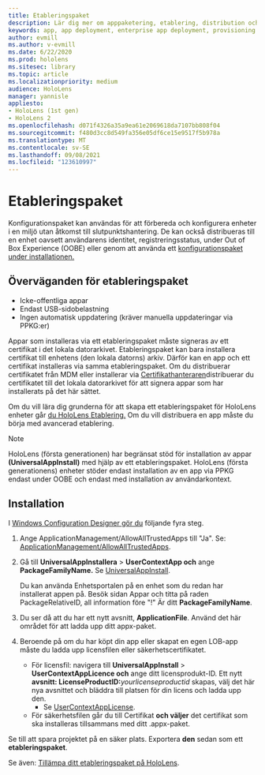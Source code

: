```yaml
---
title: Etableringspaket
description: Lär dig mer om apppaketering, etablering, distribution och distribution av företagsapp för HoloLens enheter.
keywords: app, app deployment, enterprise app deployment, provisioning
author: evmill
ms.author: v-evmill
ms.date: 6/22/2020
ms.prod: hololens
ms.sitesec: library
ms.topic: article
ms.localizationpriority: medium
audience: HoloLens
manager: yannisle
appliesto:
- HoloLens (1st gen)
- HoloLens 2
ms.openlocfilehash: d071f4326a35a9ea61e2069618da7107bb808f04
ms.sourcegitcommit: f480d3cc8d549fa356e05df6ce15e9517f5b978a
ms.translationtype: MT
ms.contentlocale: sv-SE
ms.lasthandoff: 09/08/2021
ms.locfileid: "123610997"
---
```

# <a name="provisioning-package"></a>Etableringspaket

Konfigurationspaket kan användas för att förbereda och konfigurera enheter i en miljö utan åtkomst till slutpunktshantering. De kan också distribueras till en enhet oavsett användarens identitet, registreringsstatus, under Out of Box Experience (OOBE) eller genom att använda ett [konfigurationspaket under installationen.](/hololens/hololens-provisioning##apply-a-provisioning-package-to-hololens-during-setup)

## <a name="provisioning-packages-considerations"></a>Överväganden för etableringspaket

* Icke-offentliga appar
* Endast USB-sidobelastning
* Ingen automatisk uppdatering (kräver manuella uppdateringar via PPKG:er)

Appar som installeras via ett etableringspaket måste signeras av ett certifikat i det lokala datorarkivet. Etableringspaket kan bara installera certifikat till enhetens (den lokala datorns) arkiv. Därför kan en app och ett certifikat installeras via samma etableringspaket. Om du distribuerar certifikatet från MDM eller installerar via [Certifikathanteraren](certificate-manager.md)distribuerar du certifikatet till det lokala datorarkivet för att signera appar som har installerats på det här sättet.

Om du vill lära dig grunderna för att skapa ett etableringspaket för HoloLens enheter går [du HoloLens Etablering.](/hololens/hololens-provisioning) Om du vill distribuera en app måste du börja med avancerad etablering.

> [!NOTE]
> HoloLens (första generationen) har begränsat stöd för installation av appar **(UniversalAppInstall)** med hjälp av ett etableringspaket. HoloLens (första generationens) enheter stöder endast installation av en app via PPKG endast under OOBE och endast med installation av användarkontext.

## <a name="setup"></a>Installation

I [Windows Configuration Designer gör du](https://www.microsoft.com/store/productId/9NBLGGH4TX22) följande fyra steg.

1. Ange ApplicationManagement/AllowAllTrustedApps till "Ja". Se: [ApplicationManagement/AllowAllTrustedApps](/windows/client-management/mdm/policy-csp-applicationmanagement#applicationmanagement-allowalltrustedapps).

2. Gå till **UniversalAppInstallera**  >  **UserContextApp och** ange **PackageFamilyName.** Se [UniversalAppInstall](/windows/configuration/wcd/wcd-universalappinstall).

   Du kan använda Enhetsportalen på en enhet som du redan har installerat appen på. Besök sidan Appar och titta på raden PackageRelativeID, all information före "!" Är ditt **PackageFamilyName**.

3. Du ser då att du har ett nytt avsnitt, **ApplicationFile**. Använd det här området för att ladda upp ditt appx-paket.

4. Beroende på om du har köpt din app eller skapat en egen LOB-app måste du ladda upp licensfilen eller säkerhetscertifikatet.

    - För licensfil: navigera till **UniversalAppInstall**  >  **UserContextAppLicence och** ange ditt licensprodukt-ID. Ett nytt <b>avsnitt: LicenseProductID:</b><i>yourlicenseproductid</i> skapas, välj det här nya avsnittet och bläddra till platsen för din licens och ladda upp den.
        - Se [UserContextAppLicense](/windows/configuration/wcd/wcd-universalappinstall#usercontextapplicense).
    - För säkerhetsfilen går du till Certifikat **och väljer** det certifikat som ska installeras tillsammans med ditt .appx-paket.

Se till att spara projektet på en säker plats. Exportera **den** sedan som ett **etableringspaket**.  

Se även: [Tillämpa ditt etableringspaket på HoloLens](/hololens/hololens-provisioning#apply-a-provisioning-package-to-hololens-during-setup).
